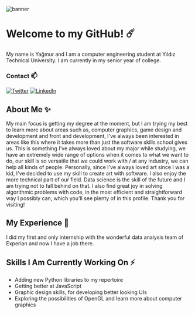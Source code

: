
![banner](https://user-images.githubusercontent.com/76050599/147729607-c6e046b1-b3bb-4309-8cc6-a53ec2fddfce.png)

# Welcome to my GitHub! ☄️

My name is Yağmur and I am a computer engineering student at Yıldız Technical University. I am currently in my senior year of college.   


### Contact 📫

[![Twitter][twitter-shield]][twitter-url]
[![LinkedIn][linkedin-shield]][linkedin-url]

## About Me ✨

My main focus is getting my degree at the moment,  but I am trying my best to learn more about areas such as, computer graphics, game design and development and front and development, I've always been interested in areas like this where it takes more than just the software skills school gives us. This is something I've always loved about my major while studying, we have an extremely wide range of options when it comes to what we want to do, our skill is so versatile that we could work with / at any industry, we can help all kinds of people. Personally, since I've always loved art since I was a kid, I've decided to use my skill to create art with software.
I also enjoy the more technical part of our field. Data science is the skill of the future and I am trying not to fall behind on that. I also find great joy in solving algorithmic problems with code, in the most efficient and straightforward way I possibly can, which you'll see plenty of in this profile.
Thank you for visiting!


## My Experience 🎃


I did my first and only internship with the wonderful data analysis team of Experian and now I have a job there.



## Skills I Am Currently Working On ⚡

- Adding new Python libraries to my repertoire
- Getting better at JavaScript
- Graphic design skills, for developing better looking UIs 
- Exploring the possibilities of OpenGL and learn more about computer graphics




[linkedin-shield]: https://img.shields.io/badge/linkedin-%230077B5.svg?style=for-the-badge&logo=linkedin&logoColor=white
[linkedin-url]:https://www.linkedin.com/in/ya%C4%9Fmur-duran-645510182/

[twitter-shield]: https://img.shields.io/badge/twitter-%231DA1F2.svg?style=for-the-badge&logo=Twitter&logoColor=white
[twitter-url]:https://www.linkedin.com/in/ya%C4%9Fmur-duran-645510182/
